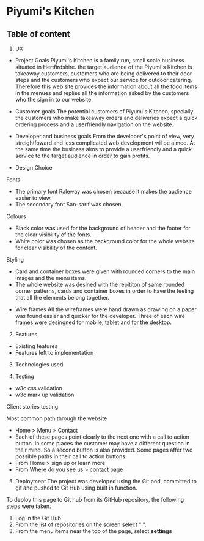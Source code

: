 # Piyumi's Kitchen
## Table of content
1. UX
- Project Goals
Piyumi's Kitchen is a family run, small scale business situated in Hertfirdshire. the target audience of the Piyumi's Kitchen is takeaway customers, customers who are being delivered to their door steps and the customers who expect our service for outdoor catering. Therefore this web site provides the information about all the food items in the menues and replies all the information asked by the customers who the sign in to our website.

- Customer goals
The potential customers of Piyumi's Kitchen, specially the customers who make takeaway orders and deliveries  expect a quick ordering process and a userfriendly navigation on the website.

- Developer and business goals
From the developer's point of view, very streightfoward and less complicated web development wil be aimed. At the same time the business aims to provide a userfriendly and a quick service to the target audience in order to gain profits. 

- Design Choice

Fonts

* The primary font Raleway was chosen because it makes the audience easier to view. 
* The secondary font San-sarif was chosen.

Colours

* Black color was used for the background of header and the footer for the clear visibility of the fonts.
* White color was chosen as the background color for the whole website for clear visibility of the content. 

Styling

* Card and container boxes were given with rounded corners to the main images and the menu items. 
* The whole website was desined with the repititon of same rounded corner patterns, cards and container boxes in order to have the feeling that all the elements belong together. 

- Wire frames
All the wireframes were hand drawn as drawing on a paper was found easier and quicker for the developer. 
Three of each wire frames were desingned for mobile, tablet and for the desktop. 

2. Features
- Existing features
- Features left to implementation

3. Technologies used

4. Testing
- w3c css validation
- w3c mark up validation

Client stories testing

Most common path through the website
- Home > Menu > Contact
- Each of these pages point clearly to the next one with a call to action button.
In some places the customer may have a different question in their mind. So a second button is also provided. 
Some pages affer two possible paths in their call to action buttons.
- From Home > sign up or learn more
- From Where do you see us > contact page

5. Deployment
The project was developed using the Git pod, committed to git and pushed to Git Hub using built in function.

To deploy this page to Git hub from its GitHub repository, the following steps were taken. 
1. Log in the Git Hub
2. From the list of repositories on the screen select "  ".
3. From the menu items near the top of the page, select <b>settings</b>




